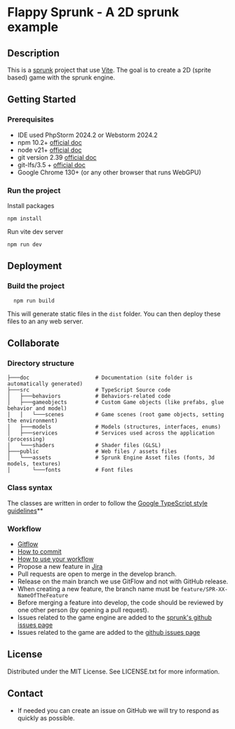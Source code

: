 # Flappy Sprunk - A 2D sprunk example

## Description
This is a [sprunk](https://sprunk-engine.com) project that use [Vite](https://vitejs.dev/).
The goal is to create a 2D (sprite based) game with the sprunk engine.

## Getting Started

### Prerequisites
* IDE used PhpStorm 2024.2 or Webstorm 2024.2
* npm 10.2+ [official doc](https://docs.npmjs.com/try-the-latest-stable-version-of-npm)
* node v21+ [official doc](https://nodejs.org/en/download)
* git version 2.39 [official doc](https://git-scm.com/)
* git-lfs/3.5 + [official doc](https://git-lfs.github.com/)
* Google Chrome 130+ (or any other browser that runs WebGPU)

### Run the project
Install packages
```shell
npm install
```
Run vite dev server
```shell
npm run dev 
```

## Deployment
### Build the project
```shell
  npm run build
```
This will generate static files in the `dist` folder.
You can then deploy these files to an any web server.

## Collaborate
### Directory structure
```shell
├───doc                     # Documentation (site folder is automatically generated)
├───src                     # TypeScript Source code
│   ├───behaviors           # Behaviors-related code
│   ├───gameobjects         # Custom Game objects (like prefabs, glue behavior and model)
│   │   └───scenes          # Game scenes (root game objects, setting the environment)
│   ├───models              # Models (structures, interfaces, enums)
│   ├───services            # Services used across the application (processing)
│   └───shaders             # Shader files (GLSL)
├───public                  # Web files / assets files
│   └───assets              # Sprunk Engine Asset files (fonts, 3d models, textures)
│       └───fonts           # Font files
```
### Class syntax
The classes are written in order to follow the [Google TypeScript style guidelines](https://google.github.io/styleguide/tsguide.html#classes)**

### Workflow
* [Gitflow](https://www.atlassian.com/fr/git/tutorials/comparing-workflows/gitflow-workflow#:~:text=Gitflow%20est%20l'un%20des,les%20hotfix%20vers%20la%20production.)
* [How to commit](https://www.conventionalcommits.org/en/v1.0.0/)
* [How to use your workflow](https://nvie.com/posts/a-successful-git-branching-model/)
* Propose a new feature in [Jira](https://ejcpnvprojects.atlassian.net/jira/software/projects/SPR/boards/5/backlog)
* Pull requests are open to merge in the develop branch.
* Release on the main branch we use GitFlow and not with GitHub release.
* When creating a new feature, the branch name must be `feature/SPR-XX-NameOfTheFeature`
* Before merging a feature into develop, the code should be reviewed by one other person (by opening a pull request).
* Issues related to the game engine are added to the [sprunk's github issues page](https://github.com/CPNV-ES/game-engine/issues)
* Issues related to the game are added to the [github issues page](https://github.com/sprunk-engine/sprunk-hero/issues)

## License
Distributed under the MIT License. See LICENSE.txt for more information.

## Contact

* If needed you can create an issue on GitHub we will try to respond as quickly as possible.